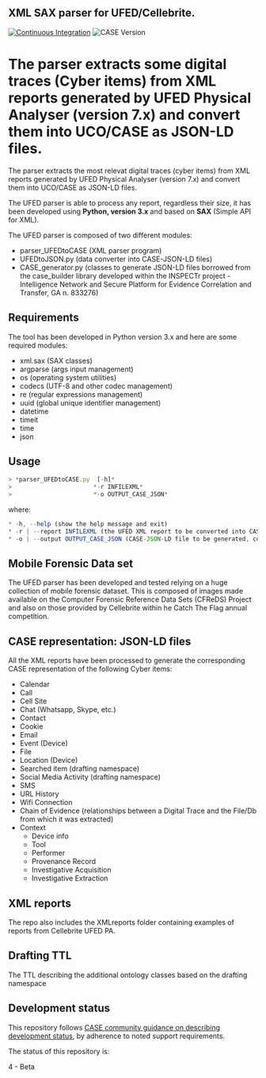 ## XML SAX parser for UFED/Cellebrite.

[![Continuous Integration](https://github.com/casework/CASE-Implementation-UFED-XML/actions/workflows/cicd.yml/badge.svg)](https://github.com/casework/CASE-Implementation-UFED-XML/actions/workflows/cicd.yml)
![CASE Version](https://img.shields.io/badge/CASE%20Version-1.2.0-green)

The parser extracts some digital traces (Cyber items) from XML reports generated by UFED Physical Analyser (version 7.x) and convert them into UCO/CASE as JSON-LD files.
=======
The parser extracts the most relevat digital traces (cyber items) from XML reports generated by UFED Physical Analyser (version 7.x) and convert them into UCO/CASE as JSON-LD files.

The UFED parser is able to process any report, regardless their size, it has been developed using **Python, version 3.x** and based on **SAX** (Simple API for XML).

The UFED parser is composed of two different modules:

* parser_UFEDtoCASE (XML parser program)
* UFEDtoJSON.py (data converter into CASE-JSON-LD files)
* CASE_generator.py (classes to generate JSON-LD files borrowed from the case_builder library developed within the INSPECTr project - Intelligence Network and Secure Platform for Evidence Correlation and Transfer, GA n. 833276)

## Requirements
The tool has been developed in Python version 3.x and here are some required modules:

* xml.sax (SAX classes)
* argparse (args input management)
* os (operating system utilities)
* codecs (UTF-8 and other codec management)
* re (regular expressions management)
* uuid (global unique identifier management)
* datetime
* timeit
* time 
* json

## Usage

```js
> *parser_UFEDtoCASE.py  [-h]*
>                       *-r INFILEXML*
>                       *-o OUTPUT_CASE_JSON*
```
where:

```js
* -h, --help (show the help message and exit)
* -r | --report INFILEXML (the UFED XML report to be converted into CASE, compulsary)
* -o | --output OUTPUT_CASE_JSON (CASE-JSON-LD file to be generated, compulsory)
```

## Mobile Forensic Data set
The UFED parser has been developed and tested relying on a huge collection of mobile forensic dataset. This is composed of images made available on the Computer Forensic Reference Data Sets  (CFReDS) Project and also on those provided by Cellebrite within he Catch The Flag annual competition.

## CASE representation: JSON-LD files
All the XML reports have been processed to generate the corresponding CASE representation of the following Cyber items:

* Calendar
* Call
* Cell Site
* Chat (Whatsapp, Skype, etc.)
* Contact
* Cookie
* Email
* Event (Device)
* File
* Location (Device)
* Searched item (drafting namespace)
* Social Media Activity (drafting namespace)
* SMS
* URL History
* Wifi Connection 
* Chain of Evidence (relationships between a Digital Trace and the File/Db from which it was extracted)
* Context
  * Device info
  * Tool
  * Performer
  * Provenance Record
  * Investigative Acquisition
  * Investigative Extraction

## XML reports

The repo also includes the XMLreports folder containing examples of reports from Cellebrite UFED PA.

## Drafting TTL

The TTL describing the additional ontology classes based on the drafting namespace

## Development status

This repository follows [CASE community guidance on describing development status](https://caseontology.org/resources/github_policies.html#development-statuses), by adherence to noted support requirements.

The status of this repository is:

4 - Beta
